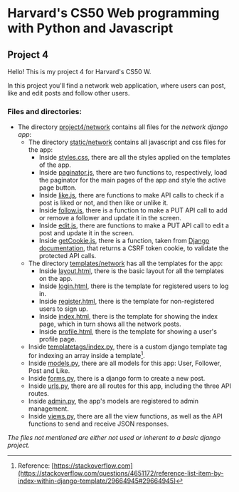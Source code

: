 # Harvard's CS50 Web programming with Python and Javascript

## Project 4

Hello! This is my project 4 for Harvard's CS50 W.

In this project you'll find a network web application, where users can post, like and edit posts and follow other users. 

### Files and directories:

* The directory [project4/network](https://github.com/gbrandao-creator/CS50-Web/tree/project4/project4/network) contains all files for the _network django app_:
  - The directory [static/network](https://github.com/gbrandao-creator/CS50-Web/tree/project4/project4/network/static/network) contains all javascript and css files for the app:
    - Inside [styles.css](https://github.com/gbrandao-creator/CS50-Web/blob/project4/project4/network/static/network/styles.css), there are all the styles applied on the templates of the app.
    - Inside [paginator.js](https://github.com/gbrandao-creator/CS50-Web/blob/project4/project4/network/static/network/paginator.js), there are two functions to, respectively, load the paginator for the main pages of the app and style the active page button.
    - Inside [like.js](https://github.com/gbrandao-creator/CS50-Web/blob/project4/project4/network/static/network/like.js), there are functions to make API calls to check if a post is liked or not, and then like or unlike it.
    - Inside [follow.js](https://github.com/gbrandao-creator/CS50-Web/blob/project4/project4/network/static/network/follow.js), there is a function to make a PUT API call to add or remove a follower and update it in the screen.
    - Inside [edit.js](https://github.com/gbrandao-creator/CS50-Web/blob/project4/project4/network/static/network/edit.js), there are functions to make a PUT API call to edit a post and update it in the screen.
    - Inside [getCookie.js](https://github.com/gbrandao-creator/CS50-Web/blob/project4/project4/network/static/network/getCookie.js), there is a function, taken from [Django documentation](https://docs.djangoproject.com/en/3.1/ref/csrf/#ajax), that returns a CSRF token cookie, to validate the protected API calls.
  - The directory [templates/network](https://github.com/gbrandao-creator/CS50-Web/tree/project2/commerce/auctions/templates/auctions) has all the templates for the app:
    - Inside [layout.html](https://github.com/gbrandao-creator/CS50-Web/blob/project4/project4/network/templates/network/layout.html), there is the basic layout for all the templates on the app.
    - Inside [login.html](https://github.com/gbrandao-creator/CS50-Web/blob/project4/project4/network/templates/network/login.html), there is the template for registered users to log in.
    - Inside [register.html](https://github.com/gbrandao-creator/CS50-Web/blob/project4/project4/network/templates/network/register.html), there is the template for non-registered users to sign up.
    - Inside [index.html](https://github.com/gbrandao-creator/CS50-Web/blob/project2/commerce/auctions/templates/auctions/index.html), there is the template for showing the index page, which in turn shows all the network posts.
    - Inside [profile.html](https://github.com/gbrandao-creator/CS50-Web/blob/project4/project4/network/templates/network/profile.html), there is the template for showing a user's profile page.
  - Inside [templatetags/index.py](https://github.com/gbrandao-creator/CS50-Web/blob/project4/project4/network/templatetags/index.py), there is a custom django template tag for indexing an array inside a template[^1].
  - Inside [models.py](https://github.com/gbrandao-creator/CS50-Web/blob/project4/project4/network/models.py), there are all models for this app: User, Follower, Post and Like.
  - Inside [forms.py](https://github.com/gbrandao-creator/CS50-Web/blob/project4/project4/network/forms.py), there is a django form to create a new post.
  - Inside [urls.py](https://github.com/gbrandao-creator/CS50-Web/blob/project4/project4/network/urls.py), there are all routes for this app, including the three API routes.
  - Inside [admin.py](https://github.com/gbrandao-creator/CS50-Web/blob/project4/project4/network/admin.py), the app's models are registered to admin management.
  - Inside [views.py](https://github.com/gbrandao-creator/CS50-Web/blob/project4/project4/network/views.py), there are all the view functions, as well as the API functions to send and receive JSON responses.


*The files not mentioned are either not used or inherent to a basic django project.*

[^1]: Reference: [https://stackoverflow.com](https://stackoverflow.com/questions/4651172/reference-list-item-by-index-within-django-template/29664945#29664945)
